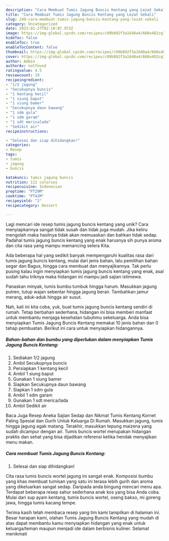 ```yaml
---
description: "Cara Membuat Tumis Jagung Buncis Kentang yang Lezat Sekali"
title: "Cara Membuat Tumis Jagung Buncis Kentang yang Lezat Sekali"
slug: 249-cara-membuat-tumis-jagung-buncis-kentang-yang-lezat-sekali
category: Uncategorized
date: 2023-01-27T02:10:07.973Z
image: https://img-global.cpcdn.com/recipes/c99b892f3a1648a4/680x482cq70/tumis-jagung-buncis-kentang-foto-resep-utama.jpg
hideToc: false
enableToc: true
enableTocContent: false
thumbnail: https://img-global.cpcdn.com/recipes/c99b892f3a1648a4/680x482cq70/tumis-jagung-buncis-kentang-foto-resep-utama.jpg
cover: https://img-global.cpcdn.com/recipes/c99b892f3a1648a4/680x482cq70/tumis-jagung-buncis-kentang-foto-resep-utama.jpg
author: Admin
authorAv: notfound
ratingvalue: 4.5
reviewcount: 19
recipeingredient:
- "1/2 jagung"
- "Secukupnya buncis"
- "1 kentang kecil"
- "1 siung baput"
- "1 siung bamer"
- "Secukupnya daun bawang"
- "1 sdm gula"
- "1 sdm garam"
- "1 sdt mericalada"
- "Sedikit air"
recipeinstructions:

- "Selesai dan siap dihidangkan!"
categories:
- Resep
tags:
- tumis
- jagung
- buncis

katakunci: tumis jagung buncis 
nutrition: 111 calories
recipecuisine: Indonesian
preptime: "PT29M"
cooktime: "PT42M"
recipeyield: "2"
recipecategory: Dessert

---
```





Lagi mencari ide resep tumis jagung buncis kentang yang unik? Cara menyiapkannya sangat tidak susah dan tidak juga mudah. Jika keliru mengolah maka hasilnya tidak akan memuaskan dan bahkan tidak sedap. Padahal tumis jagung buncis kentang yang enak harusnya sih punya aroma dan cita rasa yang mampu memancing selera Kita.





Ada beberapa hal yang sedikit banyak mempengaruhi kualitas rasa dari tumis jagung buncis kentang, mulai dari jenis bahan, lalu pemilihan bahan segar dan Bagus, hingga cara membuat dan menyajikannya. Tak perlu pusing kalau ingin menyiapkan tumis jagung buncis kentang yang enak,      asal sudah tahu triknya maka hidangan ini mampu jadi sajian istimewa.














Panaskan minyak, tumis bumbu tumbuk hingga harum. Masukkan jagung putren, tutup wajan sebentar hingga jagung berair. Tambahkan jamur merang, aduk-aduk hingga air susut.






Nah, kali ini kita coba, yuk, buat tumis jagung buncis kentang sendiri di rumah. Tetap berbahan sederhana, hidangan ini bisa memberi manfaat untuk membantu menjaga kesehatan tubuhmu sekeluarga. Anda bisa menyiapkan Tumis Jagung Buncis Kentang memakai 10 jenis bahan dan 0 tahap pembuatan. Berikut ini cara untuk menyiapkan hidangannya.

<!--inarticleads1-->

##### Bahan-bahan dan bumbu yang diperlukan dalam menyiapkan Tumis Jagung Buncis Kentang:

1. Sediakan 1/2 jagung
1. Ambil Secukupnya buncis
1. Persiapkan 1 kentang kecil
1. Ambil 1 siung baput
1. Gunakan 1 siung bamer
1. Siapkan Secukupnya daun bawang
1. Siapkan 1 sdm gula
1. Ambil 1 sdm garam
1. Gunakan 1 sdt merica/lada
1. Ambil Sedikit air


Baca Juga Resep Aneka Sajian Sedap dan Nikmat Tumis Kentang Kornet Paling Spesial dan Gurih Untuk Keluarga Di Rumah. Masukkan jagung, tumis hingga jagung agak matang. Terakhir, masukkan tepung maizena yang sudah dicampur dengan air. Tumis buncis wortel merupakan hidangan praktis dan sehat yang bisa dijadikan referensi ketika hendak menyajikan menu makan. 

<!--inarticleads2-->

##### Cara membuat Tumis Jagung Buncis Kentang:


1. Selesai dan siap dihidangkan!

Cita rasa tumis buncis wortel jagung ini sangat enak. Komposisi bumbu yang khas membuat tumisan yang satu ini terasa lebih gurih dan aroma yang dikeluarkan sangat sedap. Daripada anda bingung mencari menu apa. Terdapat beberapa resep sahur sederhana anak kos yang bisa Anda coba. Mulai dari sup ayam kentang, tumis buncis wortel, oseng bakso, mi goreng jawa, hingga tumis kacang tempe. 

Terima kasih telah membaca resep yang tim kami tampilkan di halaman ini. Besar harapan kami, olahan Tumis Jagung Buncis Kentang yang mudah di atas dapat membantu kamu menyiapkan hidangan yang enak untuk keluarga/teman maupun menjadi ide dalam berbisnis kuliner. Selamat menikmati

